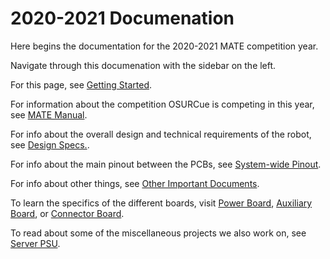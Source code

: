 # 2020-2021 Documenation

Here begins the documentation for the 2020-2021 MATE competition year.

Navigate through this documenation with the sidebar on the left.

For this page, see [Getting Started](2020-2021/README.md).

For information about the competition OSURCue is competing in this year, see [MATE Manual](2020-2021/mate-manual.md).

For info about the overall design and technical requirements of the robot, see [Design Specs.](2020-2021/specs.md).

For info about the main pinout between the PCBs, see [System-wide Pinout](2020-2021/pinout.md).

For info about other things, see [Other Important Documents](2020-2021/miscellaneous.md).

To learn the specifics of the different boards, visit [Power Board](2020-2021/power_board.md), [Auxiliary Board](2020-2021/aux_board.md), or [Connector Board](2020-2021/con_board.md).

To read about some of the miscellaneous projects we also work on, see [Server PSU](2020-2021/rnd.md).
